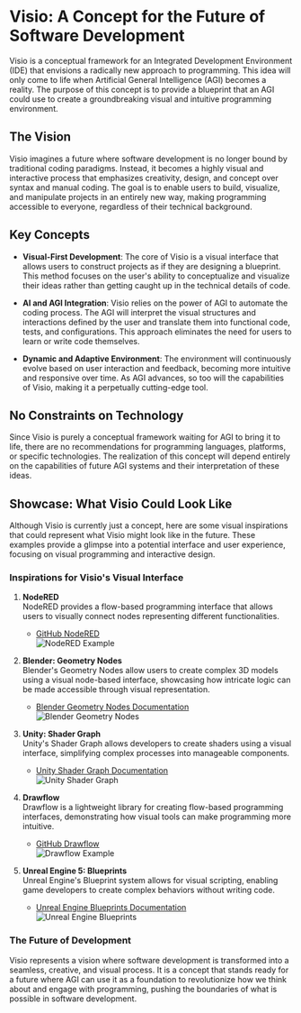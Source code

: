 # Visio: A Concept for the Future of Software Development

Visio is a conceptual framework for an Integrated Development Environment (IDE) that envisions a radically new approach to programming. This idea will only come to life when Artificial General Intelligence (AGI) becomes a reality. The purpose of this concept is to provide a blueprint that an AGI could use to create a groundbreaking visual and intuitive programming environment.

## The Vision

Visio imagines a future where software development is no longer bound by traditional coding paradigms. Instead, it becomes a highly visual and interactive process that emphasizes creativity, design, and concept over syntax and manual coding. The goal is to enable users to build, visualize, and manipulate projects in an entirely new way, making programming accessible to everyone, regardless of their technical background.

## Key Concepts

- **Visual-First Development**: The core of Visio is a visual interface that allows users to construct projects as if they are designing a blueprint. This method focuses on the user's ability to conceptualize and visualize their ideas rather than getting caught up in the technical details of code.

- **AI and AGI Integration**: Visio relies on the power of AGI to automate the coding process. The AGI will interpret the visual structures and interactions defined by the user and translate them into functional code, tests, and configurations. This approach eliminates the need for users to learn or write code themselves.

- **Dynamic and Adaptive Environment**: The environment will continuously evolve based on user interaction and feedback, becoming more intuitive and responsive over time. As AGI advances, so too will the capabilities of Visio, making it a perpetually cutting-edge tool.

## No Constraints on Technology

Since Visio is purely a conceptual framework waiting for AGI to bring it to life, there are no recommendations for programming languages, platforms, or specific technologies. The realization of this concept will depend entirely on the capabilities of future AGI systems and their interpretation of these ideas.

## Showcase: What Visio Could Look Like

Although Visio is currently just a concept, here are some visual inspirations that could represent what Visio might look like in the future. These examples provide a glimpse into a potential interface and user experience, focusing on visual programming and interactive design.

### Inspirations for Visio's Visual Interface

1. **NodeRED**  
   NodeRED provides a flow-based programming interface that allows users to visually connect nodes representing different functionalities.
   - [GitHub NodeRED](https://github.com/node-red/node-red)  
   ![NodeRED Example](https://user-images.githubusercontent.com/15168847/232058437-213eb8a7-4eeb-4a6d-9752-60e12abf9bb7.png)

2. **Blender: Geometry Nodes**  
   Blender's Geometry Nodes allow users to create complex 3D models using a visual node-based interface, showcasing how intricate logic can be made accessible through visual representation.
   - [Blender Geometry Nodes Documentation](https://docs.blender.org/manual/en/latest/modeling/geometry_nodes/index.html#index-0)  
   ![Blender Geometry Nodes](https://user-images.githubusercontent.com/15168847/232055166-b1cabd5e-a89b-4139-9a18-ae96e809d7e6.png)

3. **Unity: Shader Graph**  
   Unity's Shader Graph allows developers to create shaders using a visual interface, simplifying complex processes into manageable components.
   - [Unity Shader Graph Documentation](https://docs.unity3d.com/Packages/com.unity.shadergraph@14.0/manual/First-Shader-Graph.html)  
   ![Unity Shader Graph](https://user-images.githubusercontent.com/15168847/232060906-5e22220c-be8b-45a7-92ca-cdc473f7b1cf.png)

4. **Drawflow**  
   Drawflow is a lightweight library for creating flow-based programming interfaces, demonstrating how visual tools can make programming more intuitive.
   - [GitHub Drawflow](https://github.com/jerosoler/Drawflow)  
   ![Drawflow Example](https://user-images.githubusercontent.com/15168847/232057526-63018038-440b-4a0b-baac-d366e9cba313.gif)

5. **Unreal Engine 5: Blueprints**  
   Unreal Engine's Blueprint system allows for visual scripting, enabling game developers to create complex behaviors without writing code.
   - [Unreal Engine Blueprints Documentation](https://docs.unrealengine.com/5.0/en-US/blueprint-tutorials-in-unreal-engine/)  
   ![Unreal Engine Blueprints](https://user-images.githubusercontent.com/15168847/232058249-2f7ccaa3-887b-4248-8d1d-e354a52ad33a.png)

### The Future of Development

Visio represents a vision where software development is transformed into a seamless, creative, and visual process. It is a concept that stands ready for a future where AGI can use it as a foundation to revolutionize how we think about and engage with programming, pushing the boundaries of what is possible in software development.